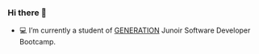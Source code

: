 ### Hi there 👋


- 💻 I’m currently a student of [GENERATION](https://thailand.generation.org/) Junoir Software Developer Bootcamp.



